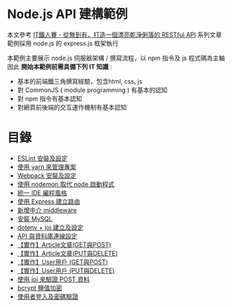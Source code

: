 # **Node.js API 建構範例**
本文參考 [IT鐵人賽 - 從無到有，打造一個漂亮乾淨俐落的 RESTful API](https://ithelp.ithome.com.tw/users/20107247/ironman/1312) 系列文章
範例採用 node.js 的 express.js 框架執行

本範例主要展示 node.js 伺服器架構 / 撰寫流程，以 npm 指令及 js 程式碼為主軸<br>
因此 **開始本範例前需具備下列 IT 知識** :
* 基本的前端鐵三角撰寫經驗，包含html, css, js
* 對 CommonJS ( module programming ) 有基本的認知
* 對 npm 指令有基本認知
* 對網頁前後端的交互運作機制有基本認知

# 目錄

* [ESLint 安裝及設定](./documentation/01-eslint-install.md)
* [使用 yarn 來管理專案](./documentation/02-yarn-management.md)
* [Webpack 安裝及設定](./documentation/03-webpack-install.md)
* [使用 nodemon 取代 node 啟動程式](./documentation/04-nodemon-install.md)
* [統一 IDE 編程風格](./documentation/05-unified-coding-style.md)
* [使用 Express 建立路由](./documentation/06-express-proxy.md)
* [新增中介 middleware](./documentation/07-middleware-install.md)
* [安裝 MySQL](./documentation/08-mysql-install.md)
* [dotenv + joi 建立及設定](./documentation/09-dotenv-joi-install.md)
* [API 與資料庫連線設定](./documentation/10-database-connection.md)
* [【實作】Article文章(GET與POST)](./documentation/11-article-get-post.md)
* [【實作】Article文章(PUT與DELETE)](./documentation/12-article-put-delete.md)
* [【實作】User用戶 (GET與POST)](./documentation/13-user-get-post.md)
* [【實作】User用戶 (PUT與DELETE)](./documentation/14-user-put-delete.md)
* [使用 joi 來驗證 POST 資料](./documentation/15-joi-validation.md)
* [bcrypt 鹽值加密](./documentation/16-bcrypt-install.md)
* [使用者登入及密碼驗證](./documentation/17-user-login.md)